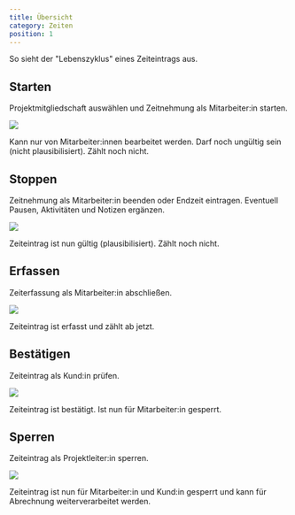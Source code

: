 ```yaml
---
title: Übersicht
category: Zeiten
position: 1
---
```


<alert type="info">So sieht der "Lebenszyklus" eines Zeiteintrags aus.</alert>

## Starten

Projektmitgliedschaft auswählen und Zeitnehmung als Mitarbeiter:in starten.

<div class="grid grid-cols-2 items-center">
<div>
    <img src="/docs/times/anton-zeit-starten.png"></img>
</div>
<div class="items-center">
    <status-chip label="laufender Zeiteintrag" color="green" d="M12 20C16.4 20 20 16.4 20 12S16.4 4 12 4 4 7.6 4 12 7.6 20 12 20M12 2C17.5 2 22 6.5 22 12S17.5 22 12 22C6.5 22 2 17.5 2 12C2 6.5 6.5 2 12 2M12.5 12.8L7.7 15.6L7 14.2L11 11.9V7H12.5V12.8Z"></status-chip>
    
</div>
</div>
<p class="">Kann nur von Mitarbeiter:innen bearbeitet werden. Darf noch ungültig sein (nicht plausibilisiert). Zählt noch nicht.</p>

## Stoppen

Zeitnehmung als Mitarbeiter:in beenden oder Endzeit eintragen. Eventuell Pausen, Aktivitäten und Notizen ergänzen.

<div class="grid grid-cols-2 items-center">
<div>
    <img src="/docs/times/anton-zeit-stoppen.png"></img>
</div>
<div>
    <status-chip label="Offen" color="grey" d="M13 2.03V4.05C17.39 4.59 20.5 8.58 19.96 12.97C19.5 16.61 16.64 19.5 13 19.93V21.93C18.5 21.38 22.5 16.5 21.95 11C21.5 6.25 17.73 2.5 13 2.03M11 2.06C9.05 2.25 7.19 3 5.67 4.26L7.1 5.74C8.22 4.84 9.57 4.26 11 4.06V2.06M4.26 5.67C3 7.19 2.25 9.04 2.05 11H4.05C4.24 9.58 4.8 8.23 5.69 7.1L4.26 5.67M2.06 13C2.26 14.96 3.03 16.81 4.27 18.33L5.69 16.9C4.81 15.77 4.24 14.42 4.06 13H2.06M7.1 18.37L5.67 19.74C7.18 21 9.04 21.79 11 22V20C9.58 19.82 8.23 19.25 7.1 18.37M20 4H44M13 18H11V16H13V18M13 15H11C11 11.75 14 12 14 10C14 8.9 13.1 8 12 8S10 8.9 10 10H8C8 7.79 9.79 6 12 6S16 7.79 16 10C16 12.5 13 12.75 13 15Z"></status-chip>
</div>
</div>
    <p class="">Zeiteintrag ist nun gültig (plausibilisiert). Zählt noch nicht.</p>

## Erfassen

Zeiterfassung als Mitarbeiter:in abschließen.

<div class="grid grid-cols-2 items-center">
<div>
    <img src="/docs/times/anton-zeit-erfassen.png"></img>
</div>
<div>
    <status-chip label="Erfasst" color="orange" d="M23.5 17L18.5 22L15 18.5L16.5 17L18.5 19L22 15.5L23.5 17M13.1 19.9C12.7 20 12.4 20 12 20C7.6 20 4 16.4 4 12S7.6 4 12 4 20 7.6 20 12C20 12.4 20 12.7 19.9 13.1C20.6 13.2 21.2 13.4 21.8 13.7C21.9 13.1 22 12.6 22 12C22 6.5 17.5 2 12 2S2 6.5 2 12C2 17.5 6.5 22 12 22C12.6 22 13.2 21.9 13.7 21.8C13.4 21.3 13.2 20.6 13.1 19.9M15.6 14.1L12.5 12.3V7H11V13L14.5 15.1C14.8 14.7 15.2 14.4 15.6 14.1Z"></status-chip>
</div>
</div>
    <p class="">Zeiteintrag ist erfasst und zählt ab jetzt.</p>

## Bestätigen

Zeiteintrag als Kund:in prüfen.

<div class="grid grid-cols-2 items-center">
<div>
    <img src="/docs/times/gerda-bestaetigen.png"></img>
</div>
<div>
    <status-chip color="green" label="Bestätigt" d="M21,7L9,19L3.5,13.5L4.91,12.09L9,16.17L19.59,5.59L21,7Z"></status-chip>
</div>
</div>
    <p class="">Zeiteintrag ist bestätigt. Ist nun für Mitarbeiter:in gesperrt.</p>

## Sperren

Zeiteintrag als Projektleiter:in sperren.

<div class="grid grid-cols-2 items-center">
<div>
    <img src="/docs/times/paul-sperren.png"></img>
</div>
<div>
    <status-chip color="green" label="Gesperrt" d="M14 15C14 16.11 13.11 17 12 17C10.89 17 10 16.1 10 15C10 13.89 10.89 13 12 13C13.11 13 14 13.9 14 15M13.09 20C13.21 20.72 13.46 21.39 13.81 22H6C4.89 22 4 21.1 4 20V10C4 8.89 4.89 8 6 8H7V6C7 3.24 9.24 1 12 1S17 3.24 17 6V8H18C19.11 8 20 8.9 20 10V13.09C19.67 13.04 19.34 13 19 13C18.66 13 18.33 13.04 18 13.09V10H6V20H13.09M9 8H15V6C15 4.34 13.66 3 12 3S9 4.34 9 6V8M21.34 15.84L17.75 19.43L16.16 17.84L15 19L17.75 22L22.5 17.25L21.34 15.84Z"></status-chip>
</div>
</div>
    <p class="">Zeiteintrag ist nun für Mitarbeiter:in und Kund:in gesperrt und kann für Abrechnung weiterverarbeitet werden.</p>
